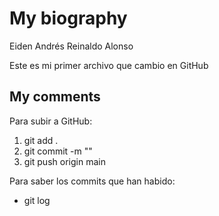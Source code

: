 

# My biography #

Eiden Andrés Reinaldo Alonso

Este es mi primer archivo que cambio en GitHub

## My comments ##

Para subir a GitHub:
1. git add .
2. git commit -m ""
3. git push origin main

Para saber los commits que han habido: 

- git log